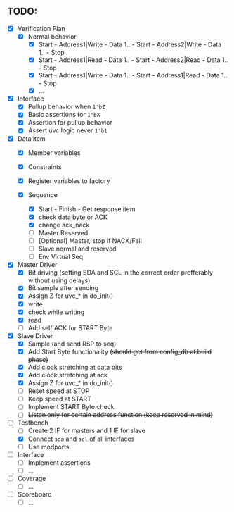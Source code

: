 ## TODO:
- [x] Verification Plan
    - [x] Normal behavior
        - [x] Start - Address1|Write - Data 1.. - Start - Address2|Write - Data 1.. - Stop
        - [x] Start - Address1|Read  - Data 1.. - Start - Address2|Read  - Data 1.. - Stop
        - [x] Start - Address1|Write - Data 1.. - Start - Address1|Read  - Data 1.. - Stop
        - [x] ...

- [x] Interface
    - [x] Pullup behavior when `1'bZ`
    - [x] Basic assertions for `1'bX`
    - [x] Assertion for pullup behavior
    - [x] Assert uvc logic never `1'b1`

- [x] Data item
    - [x] Member variables
    - [x] Constraints
    - [x] Register variables to factory

  - [x] Sequence
    - [x] Start - Finish - Get response item
    - [x] check data byte or ACK
    - [x] change ack_nack
    - [ ] Master Reserved
    - [ ] [Optional] Master, stop if NACK/Fail
    - [ ] Slave normal and reserved
    - [ ] Env Virtual Seq

- [x] Master Driver
    - [x] Bit driving (setting SDA and SCL in the correct order prefferably without using delays)
    - [x] Bit sample after sending
    - [x] Assign Z for uvc_* in do_init()
    - [x] write
    - [x] check while writing
    - [x] read
    - [ ] Add self ACK for START Byte

- [x] Slave Driver
    - [x] Sample (and send RSP to seq)
    - [x] Add Start Byte functionality ~~(should get from config_db at build phase)~~
    - [x] Add clock stretching at data bits
    - [x] Add clock stretching at ack
    - [x] Assign Z for uvc_* in do_init()
    - [ ] Reset speed at STOP
    - [ ] Keep speed at START
    - [ ] Implement START Byte check
    - [ ] ~~Listen only for certain address function (keep reserved in mind)~~

- [ ] Testbench
    - [ ] Create 2 IF for masters and 1 IF for slave
    - [x] Connect `sda` and `scl` of all interfaces
    - [ ] Use modports

- [ ] Interface
    - [ ] Implement assertions
    - [ ] ...

-  [ ] Coverage
    - [ ] ...

- [ ] Scoreboard
    - [ ] ...
